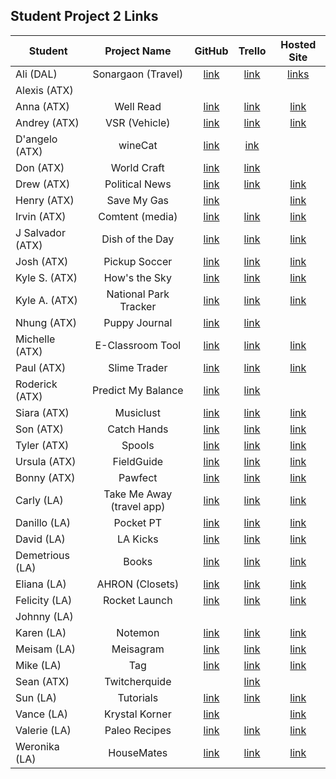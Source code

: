 ## Student Project 2 Links

| Student | Project Name | GitHub | Trello | Hosted Site |
|---|:---:|:---:|:---:|:---:|
| Ali (DAL) | Sonargaon (Travel) | [link](https://github.com/fagleyali/Project-Two) | [link](https://trello.com/b/cCnn4hNR/sonargaontravel-app) | [links](https://wdi-sonargaon.herokuapp.com/destinations) | 
| Alexis (ATX) |  |  |  |  | 
| Anna (ATX) | Well Read | [link](https://github.com/annaelizabeth2019/well-read) | [link](https://trello.com/b/jMrJFzd7/well-read-app) | [link](https://well-read-app.herokuapp.com/) | 
| Andrey (ATX) | VSR (Vehicle) | [link](https://github.com/AndreykaVSR/GA-WDI-Project2) | [link](https://trello.com/b/G2RHDvIP/ga-wdi-andreyka-vsr-project-2) | [link](https://vsr-inventory-app.herokuapp.com/) |
| D'angelo (ATX) | wineCat | [link](https://github.com/dmshakur/whiningCat) | [ink](https://trello.com/b/BIu8GXkn/winecat) |  | 
| Don (ATX) | World Craft| [link](https://github.com/donBelizaire/worldCraft) | [link](https://trello.com/b/Oo5wF9Ky/project-2) |  |
| Drew (ATX) | Political News | [link](https://github.com/project423/Image-Board) | [link](https://trello.com/b/YmrLysZu/political-news-app) | [link](https://salty-citadel-76474.herokuapp.com/) | 
| Henry (ATX) | Save My Gas | [link](https://github.com/henryosi/SavMGas-) |  | [link](https://savmgas.herokuapp.com/) | 
| Irvin (ATX) | Comtent (media) | [link](https://github.com/Developirv/contentHome) | [link](https://trello.com/b/IxMV9u8X/class-project-2) | [link](https://comtent.herokuapp.com/) | 
| J Salvador (ATX) | Dish of the Day | [link](https://github.com/jsnavarr/dish-of-the-day) | [link](https://trello.com/b/g5ozWUbL/dish-of-the-day) | [link](https://dish-of-the-day.herokuapp.com/) | 
| Josh (ATX) | Pickup Soccer | [link](https://github.com/joshjoll/Pickup-Sports-App) | [link](https://trello.com/b/sxPBYh8K/pickup-soccer-app) | [link](https://man-child-games.herokuapp.com/) | 
| Kyle S. (ATX) | How's the Sky | [link](https://github.com/kdsmith500/wdi-p2-howsTheSky) | [link](https://trello.com/b/8KU6L9MI/hows-the-sky) | [link](https://connect-ai-app.herokuapp.com/) | 
| Kyle A. (ATX) | National Park Tracker | [link](https://github.com/kanderson425/WDI-App-Project2) | [link](https://trello.com/b/XmM9ByIy/wdi-national-parks-app-project) | [link](https://national-park-tracker-app.herokuapp.com/) | 
| Nhung (ATX) | Puppy Journal | [link](https://github.com/nhungtrannn/WDI-APP-Project2) | [link](https://trello.com/b/yS7iMn2U/new-puppy-one-photo-a-day-a-one-year-pupper-journal) |  |
| Michelle (ATX) | E-Classroom Tool | [link](https://github.com/themichellemcguire/ClassroomTools) | [link](https://trello.com/b/WycacutU/teacher-classroom-info) | [link](https://e-classroomtools.herokuapp.com/) | 
| Paul (ATX) | Slime Trader | [link](https://github.com/TanPOTGS/slime-trader) | [link](https://trello.com/b/OOJm2AAq/wdi-project) | [link](https://slime-trader.herokuapp.com/) | 
| Roderick (ATX) | Predict My Balance | [link](https://github.com/roderickjackson-bradley/auth-authy) | [link](https://trello.com/b/KJaVS6SO/crud-project) | |
| Siara (ATX) | Musiclust | [link](https://github.com/siaraclemente/MusicLust) | [link](https://trello.com/b/MKQEjzHd/musiclust) | [link](https://musiclust.herokuapp.com/) | 
| Son (ATX) | Catch Hands | [link](https://github.com/sntruong12/catch-hands) | [link](https://trello.com/b/Yryz4bXR/catch-hands) | [link](https://catch-hands.herokuapp.com/) | 
| Tyler (ATX) | Spools | [link](https://github.com/tylerarnone1/spools-MEN) | [link](https://trello.com/b/igDyjSbk/spool) | [link](https://spools.herokuapp.com/) | 
| Ursula (ATX) | FieldGuide | [link](https://github.com/ursulacj/adulting-101) | [link](https://trello.com/b/Wc2mIzQM/express-app-1) |  [link](https://adulting-field-guide.herokuapp.com/) |
| Bonny (ATX) | Pawfect | [link](https://github.com/bmrivers/pawfect) | [link](https://trello.com/b/OGwj6Ol2/pawfect) | [link](https://pawfect-pet.herokuapp.com/) | 
| Carly (LA) | Take Me Away (travel app) | [link](https://github.com/cjmarsh2/WDI-Project-Two/tree/master/take-me-away) | [link](https://trello.com/b/8CHBVCsX/wdi-project-two) | [link](https://take-meaway.herokuapp.com/) | 
| Danillo (LA) | Pocket PT | [link](https://github.com/Danvieira7/pocket-pt) | [link](https://trello.com/b/dWkNiL1t/project-2-pocket-pt) | [link](https://pocket-pt.herokuapp.com/) | 
| David (LA) | LA Kicks | [link](https://github.com/DavidGalindo23/sneakers) | [link](https://trello.com/b/pxhPCiGk/sneaker-web-app) | [link](https://la-kicks.herokuapp.com/) | 
| Demetrious (LA) | Books | [link](https://github.com/drobinsondev/Project2) | [link](https://trello.com/b/wYZw6POl/wdi-project-2) | [link](https://wdi-read-me.herokuapp.com/users) | 
| Eliana (LA) | AHRON (Closets) | [link](https://github.com/eliana-michelle/ahron) | [link](https://trello.com/b/zJKBuzpq/ahron) | [link](https://ahron.herokuapp.com/) | 
| Felicity (LA) | Rocket Launch | [link](https://github.com/felicitysmusings/rocket-launch) | [link](https://trello.com/b/uLrz2fk3/rocket-launch) | [link](https://wdi-rocket-launch.herokuapp.com) |
| Johnny (LA) |  |  |  |  | 
| Karen (LA) | Notemon | [link](https://github.com/KarenkSmith/notemon) | [link](https://trello.com/b/H7Bmbc8A/notemon) | [link](https://the-real-notemon.herokuapp.com/) | 
| Meisam (LA) | Meisagram | [link](https://github.com/pmeisam/instagram) | [link](https://trello.com/b/d87nvA0z/meisagram) | [link](http://meisagram.herokuapp.com/) | 
| Mike (LA) | Tag | [link](https://github.com/md1285/tag) | [link](https://trello.com/b/7n53hBSR/tag) | [link](https://tag-app-md.herokuapp.com/) |
| Sean (ATX) | Twitcherquide |  | [link](https://trello.com/b/flO4uqYK/project-2) |  | 
| Sun (LA) | Tutorials | [link](https://github.com/soobaklee/sunnieexcels) | [link](https://trello.com/invite/accept-board) | [link](https://sunniexcels.herokuapp.com/) | 
| Vance (LA) | Krystal Korner | [link](https://github.com/vooncer17/krystal-korner) |  | [link](https://wdi-krystal-korner.herokuapp.com) | 
| Valerie (LA) | Paleo Recipes | [link](https://github.com/vkomova/delicious-recipes) | [link](https://trello.com/b/F2itMzfQ/project-2-paleo-recipes) | [link](https://wdi-delicious-recipes.herokuapp.com/) | 
| Weronika (LA) | HouseMates | [link](https://github.com/weronikaviola/HouseMates) | [link](https://trello.com/b/HbmuAzzQ/housemates) | [link](https://house--mates.herokuapp.com/) | 

